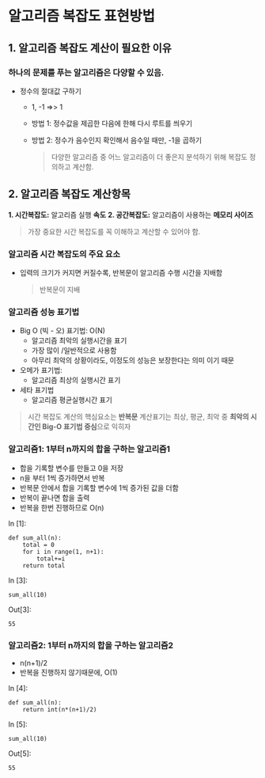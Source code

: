 # 알고리즘 복잡도 표현방법

## 1. 알고리즘 복잡도 계산이 필요한 이유

### 하나의 문제를 푸는 알고리즘은 다양할 수 있음.

- 정수의 절대값 구하기

  - 1, -1 =>> 1

  - 방법 1: 정수값을 제곱한 다음에 한해 다시 루트를 씌우기

  - 방법 2: 정수가 음수인지 확인해서 음수일 때만, -1을 곱하기

    > 다양한 알고리즘 중 어느 알고리즘이 더 좋은지 분석하기 위해 복잡도 정의하고 계산함.

## 2. 알고리즘 복잡도 계산항목

**1. 시간복잡도:** 알고리즘 실행 **속도**
**2. 공간복잡도:** 알고리즘이 사용하는 **메모리 사이즈**

> 가장 중요한 시간 복잡도를 꼭 이해하고 계산할 수 있어야 함.

### 알고리즘 시간 복잡도의 주요 요소

- 입력의 크기가 커지면 커질수록, 반복문이 알고리즘 수행 시간을 지배함

  > 반복문이 지배

### 알고리즘 성능 표기법

- Big O (빅 - 오) 표기법: O(N)
  - 알고리즘 최악의 실행시간을 표기
  - 가장 많이 /일반적으로 사용함
  - 아무리 최악의 상황이라도, 이정도의 성능은 보장한다는 의미 이기 때문
- 오메가 표기법:
  - 알고리즘 최상의 실행시간 표기
- 세타 표기법
  - 알고리즘 평균실행시간 표기

> 시간 복잡도 계산의 핵심요소는 **반복문**
> 계산표기는 최상, 평균, 최악 중 **최악의 시간인 Big-O 표기법 중심**으로 익히자

### 알고리즘1: 1부터 n까지의 합을 구하는 알고리즘1

- 합을 기록할 변수를 만들고 0을 저장
- n을 부터 1씩 증가하면서 반복
- 반복문 안에서 합을 기록할 변수에 1씩 증가된 값을 더함
- 반복이 끝나면 합을 출력
- 반복을 한번 진행하므로 O(n)

In [1]:

```
def sum_all(n):
    total = 0
    for i in range(1, n+1):
        total+=i
    return total
```

In [3]:

```
sum_all(10)
```

Out[3]:

```
55
```

### 알고리즘2: 1부터 n까지의 합을 구하는 알고리즘2

- n(n+1)/2
- 반복을 진행하지 않기때문에, O(1)

In [4]:

```
def sum_all(n):
    return int(n*(n+1)/2)
```

In [5]:

```
sum_all(10)
```

Out[5]:

```
55
```

